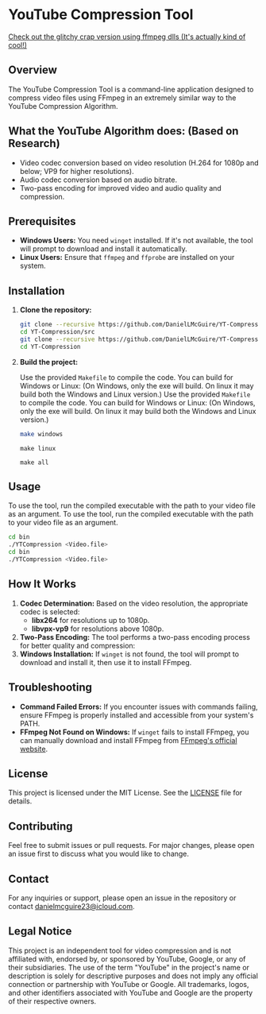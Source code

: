 
# YouTube Compression Tool
[Check out the glitchy crap version using ffmpeg dlls (It's actually kind of cool!)](https://github.com/DanielLMcGuire/YTCompression-Rewrite)

## Overview

The YouTube Compression Tool is a command-line application designed to compress video files using FFmpeg in an extremely similar way to the YouTube Compression Algorithm.

## What the YouTube Algorithm does: (Based on Research)

- Video codec conversion based on video resolution (H.264 for 1080p and below; VP9 for higher resolutions).
- Audio codec conversion based on audio bitrate.
- Two-pass encoding for improved video and audio quality and compression.

## Prerequisites

- **Windows Users:** You need `winget` installed. If it's not available, the tool will prompt to download and install it automatically.
- **Linux Users:** Ensure that `ffmpeg` and `ffprobe` are installed on your system.

## Installation

1. **Clone the repository:**

   ```bash
   git clone --recursive https://github.com/DanielLMcGuire/YT-Compression.git
   cd YT-Compression/src
   git clone --recursive https://github.com/DanielLMcGuire/YT-Compression.git
   cd YT-Compression
   ```

2. **Build the project:**

   Use the provided `Makefile` to compile the code. You can build for Windows or Linux: (On Windows, only the exe will build. On linux it may build both the Windows and Linux version.)
   Use the provided `Makefile` to compile the code. You can build for Windows or Linux: (On Windows, only the exe will build. On linux it may build both the Windows and Linux version.)

   ```bash
   make windows 
   ```
   ```
   make linux
   ```
   ```
   make all
   ```

## Usage

To use the tool, run the compiled executable with the path to your video file as an argument.
To use the tool, run the compiled executable with the path to your video file as an argument.

```bash
cd bin
./YTCompression <Video.file>
cd bin
./YTCompression <Video.file>
```

## How It Works

1. **Codec Determination:** Based on the video resolution, the appropriate codec is selected:
   - **libx264** for resolutions up to 1080p.
   - **libvpx-vp9** for resolutions above 1080p.
2. **Two-Pass Encoding:** The tool performs a two-pass encoding process for better quality and compression:
3. **Windows Installation:** If `winget` is not found, the tool will prompt to download and install it, then use it to install FFmpeg.

## Troubleshooting

- **Command Failed Errors:** If you encounter issues with commands failing, ensure FFmpeg is properly installed and accessible from your system's PATH.
- **FFmpeg Not Found on Windows:** If `winget` fails to install FFmpeg, you can manually download and install FFmpeg from [FFmpeg's official website](https://ffmpeg.org/download.html).

## License

This project is licensed under the MIT License. See the [LICENSE](LICENSE) file for details.

## Contributing

Feel free to submit issues or pull requests. For major changes, please open an issue first to discuss what you would like to change.

## Contact

For any inquiries or support, please open an issue in the repository or contact danielmcguire23@icloud.com.

## Legal Notice

This project is an independent tool for video compression and is not affiliated with, endorsed by, or sponsored by YouTube, Google, or any of their subsidiaries. The use of the term "YouTube" in the project's name or description is solely for descriptive purposes and does not imply any official connection or partnership with YouTube or Google. All trademarks, logos, and other identifiers associated with YouTube and Google are the property of their respective owners.
